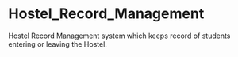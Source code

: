 # Hostel_Record_Management
Hostel Record Management system which keeps record of students entering or leaving the Hostel. 
